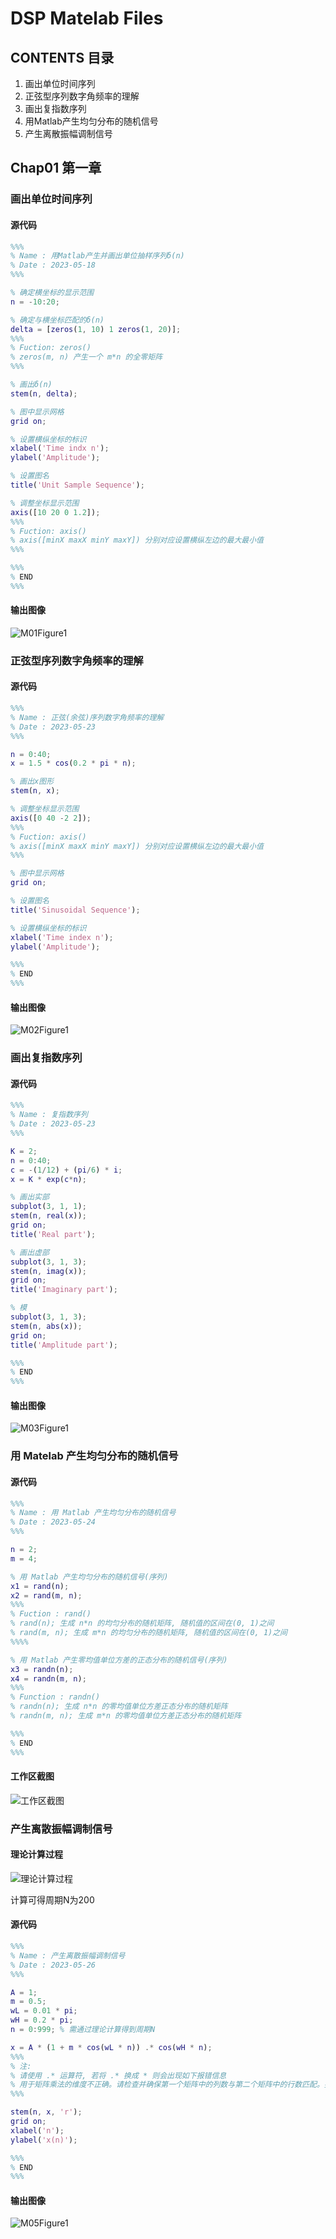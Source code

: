 # DSP Matelab Files

## CONTENTS 目录

1. 画出单位时间序列
2. 正弦型序列数字角频率的理解
3. 画出复指数序列
4. 用Matlab产生均匀分布的随机信号
5. 产生离散振幅调制信号

## Chap01 第一章

### 画出单位时间序列

#### 源代码

```matlab
%%%
% Name : 用Matlab产生并画出单位抽样序列δ(n)
% Date : 2023-05-18
%%%

% 确定横坐标的显示范围
n = -10:20;

% 确定与横坐标匹配的δ(n)
delta = [zeros(1, 10) 1 zeros(1, 20)];
%%%
% Fuction: zeros()
% zeros(m, n) 产生一个 m*n 的全零矩阵
%%%

% 画出δ(n)
stem(n, delta);

% 图中显示网格
grid on;

% 设置横纵坐标的标识
xlabel('Time indx n');
ylabel('Amplitude');

% 设置图名
title('Unit Sample Sequence');

% 调整坐标显示范围
axis([10 20 0 1.2]);
%%%
% Fuction: axis()
% axis([minX maxX minY maxY]) 分别对应设置横纵左边的最大最小值
%%%

%%%
% END
%%%


```

#### 输出图像

![M01Figure1](https://raw.githubusercontent.com/See-YouL/MarkdownPhotos/main/202305261939581.png)

### 正弦型序列数字角频率的理解

#### 源代码

```matlab
%%%
% Name : 正弦(余弦)序列数字角频率的理解
% Date : 2023-05-23
%%%

n = 0:40;
x = 1.5 * cos(0.2 * pi * n);

% 画出x图形
stem(n, x);

% 调整坐标显示范围
axis([0 40 -2 2]);
%%%
% Fuction: axis()
% axis([minX maxX minY maxY]) 分别对应设置横纵左边的最大最小值
%%%

% 图中显示网格
grid on;

% 设置图名
title('Sinusoidal Sequence');

% 设置横纵坐标的标识
xlabel('Time index n');
ylabel('Amplitude');

%%%
% END
%%%

```

#### 输出图像

![M02Figure1](https://raw.githubusercontent.com/See-YouL/MarkdownPhotos/main/202305261941177.png)

### 画出复指数序列

#### 源代码

```matlab
%%%
% Name : 复指数序列
% Date : 2023-05-23
%%%

K = 2;
n = 0:40;
c = -(1/12) + (pi/6) * i;
x = K * exp(c*n);

% 画出实部
subplot(3, 1, 1);
stem(n, real(x));
grid on;
title('Real part');

% 画出虚部
subplot(3, 1, 3);
stem(n, imag(x));
grid on;
title('Imaginary part');

% 模
subplot(3, 1, 3);
stem(n, abs(x));
grid on;
title('Amplitude part');

%%%
% END
%%%

```

#### 输出图像

![M03Figure1](https://raw.githubusercontent.com/See-YouL/MarkdownPhotos/main/202305261941547.png)

### 用 Matelab 产生均匀分布的随机信号

#### 源代码

```matlab
%%%
% Name : 用 Matlab 产生均匀分布的随机信号
% Date : 2023-05-24
%%%

n = 2;
m = 4;

% 用 Matlab 产生均匀分布的随机信号(序列)
x1 = rand(n);
x2 = rand(m, n);
%%%
% Fuction : rand()
% rand(n); 生成 n*n 的均匀分布的随机矩阵, 随机值的区间在(0, 1)之间
% rand(m, n); 生成 m*n 的均匀分布的随机矩阵, 随机值的区间在(0, 1)之间
%%%%

% 用 Matlab 产生零均值单位方差的正态分布的随机信号(序列)
x3 = randn(n);
x4 = randn(m, n);
%%%
% Function : randn()
% randn(n); 生成 n*n 的零均值单位方差正态分布的随机矩阵
% randn(m, n); 生成 m*n 的零均值单位方差正态分布的随机矩阵

%%%
% END
%%%

```

#### 工作区截图

![工作区截图](https://raw.githubusercontent.com/See-YouL/MarkdownPhotos/main/202305261943109.png)

### 产生离散振幅调制信号

#### 理论计算过程

![理论计算过程](https://raw.githubusercontent.com/See-YouL/MarkdownPhotos/main/202305261944908.png)

计算可得周期N为200

#### 源代码

```matlab
%%%
% Name : 产生离散振幅调制信号
% Date : 2023-05-26
%%%

A = 1;
m = 0.5;
wL = 0.01 * pi;
wH = 0.2 * pi;
n = 0:999; % 需通过理论计算得到周期N

x = A * (1 + m * cos(wL * n)) .* cos(wH * n);
%%%
% 注:
% 请使用 .* 运算符, 若将 .* 换成 * 则会出现如下报错信息
% 用于矩阵乘法的维度不正确。请检查并确保第一个矩阵中的列数与第二个矩阵中的行数匹配。要执行按元素相乘，请使用 '.*'。
%%%

stem(n, x, 'r');
grid on;
xlabel('n');
ylabel('x(n)');

%%%
% END
%%%

```

#### 输出图像

![M05Figure1](https://raw.githubusercontent.com/See-YouL/MarkdownPhotos/main/202305261944792.png)

